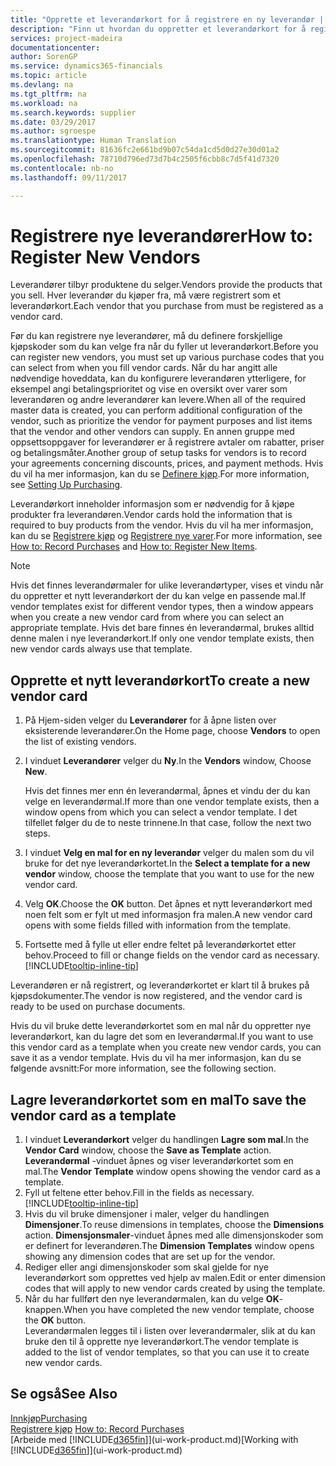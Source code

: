 ```yaml
---
title: "Opprette et leverandørkort for å registrere en ny leverandør | Microsoft-dokumentasjon"
description: "Finn ut hvordan du oppretter et leverandørkort for å registrere en ny leverandør."
services: project-madeira
documentationcenter: 
author: SorenGP
ms.service: dynamics365-financials
ms.topic: article
ms.devlang: na
ms.tgt_pltfrm: na
ms.workload: na
ms.search.keywords: supplier
ms.date: 03/29/2017
ms.author: sgroespe
ms.translationtype: Human Translation
ms.sourcegitcommit: 81636fc2e661bd9b07c54da1cd5d0d27e30d01a2
ms.openlocfilehash: 78710d796ed73d7b4c2505f6cbb8c7d5f41d7320
ms.contentlocale: nb-no
ms.lasthandoff: 09/11/2017

---
```

# <a name="how-to-register-new-vendors"></a><span data-ttu-id="7de75-103">Registrere nye leverandører</span><span class="sxs-lookup"><span data-stu-id="7de75-103">How to: Register New Vendors</span></span>
<span data-ttu-id="7de75-104">Leverandører tilbyr produktene du selger.</span><span class="sxs-lookup"><span data-stu-id="7de75-104">Vendors provide the products that you sell.</span></span> <span data-ttu-id="7de75-105">Hver leverandør du kjøper fra, må være registrert som et leverandørkort.</span><span class="sxs-lookup"><span data-stu-id="7de75-105">Each vendor that you purchase from must be registered as a vendor card.</span></span>

<span data-ttu-id="7de75-106">Før du kan registrere nye leverandører, må du definere forskjellige kjøpskoder som du kan velge fra når du fyller ut leverandørkort.</span><span class="sxs-lookup"><span data-stu-id="7de75-106">Before you can register new vendors, you must set up various purchase codes that you can select from when you fill vendor cards.</span></span> <span data-ttu-id="7de75-107">Når du har angitt alle nødvendige hoveddata, kan du konfigurere leverandøren ytterligere, for eksempel angi betalingsprioritet og vise en oversikt over varer som leverandøren og andre leverandører kan levere.</span><span class="sxs-lookup"><span data-stu-id="7de75-107">When all of the required master data is created, you can perform additional configuration of the vendor, such as prioritize the vendor for payment purposes and list items that the vendor and other vendors can supply.</span></span> <span data-ttu-id="7de75-108">En annen gruppe med oppsettsoppgaver for leverandører er å registrere avtaler om rabatter, priser og betalingsmåter.</span><span class="sxs-lookup"><span data-stu-id="7de75-108">Another group of setup tasks for vendors is to record your agreements concerning discounts, prices, and payment methods.</span></span> <span data-ttu-id="7de75-109">Hvis du vil ha mer informasjon, kan du se [Definere kjøp](purchasing-setup-purchasing.md).</span><span class="sxs-lookup"><span data-stu-id="7de75-109">For more information, see [Setting Up Purchasing](purchasing-setup-purchasing.md).</span></span>

<span data-ttu-id="7de75-110">Leverandørkort inneholder informasjon som er nødvendig for å kjøpe produkter fra leverandøren.</span><span class="sxs-lookup"><span data-stu-id="7de75-110">Vendor cards hold the information that is required to buy products from the vendor.</span></span> <span data-ttu-id="7de75-111">Hvis du vil ha mer informasjon, kan du se [Registrere kjøp](purchasing-how-record-purchases.md) og [Registrere nye varer](inventory-how-register-new-items.md).</span><span class="sxs-lookup"><span data-stu-id="7de75-111">For more information, see [How to: Record Purchases](purchasing-how-record-purchases.md) and [How to: Register New Items](inventory-how-register-new-items.md).</span></span>

> [!NOTE]  
>   <span data-ttu-id="7de75-112">Hvis det finnes leverandørmaler for ulike leverandørtyper, vises et vindu når du oppretter et nytt leverandørkort der du kan velge en passende mal.</span><span class="sxs-lookup"><span data-stu-id="7de75-112">If vendor templates exist for different vendor types, then a window appears when you create a new vendor card from where you can select an appropriate template.</span></span> <span data-ttu-id="7de75-113">Hvis det bare finnes én leverandørmal, brukes alltid denne malen i nye leverandørkort.</span><span class="sxs-lookup"><span data-stu-id="7de75-113">If only one vendor template exists, then new vendor cards always use that template.</span></span>

## <a name="to-create-a-new-vendor-card"></a><span data-ttu-id="7de75-114">Opprette et nytt leverandørkort</span><span class="sxs-lookup"><span data-stu-id="7de75-114">To create a new vendor card</span></span>
1. <span data-ttu-id="7de75-115">På Hjem-siden velger du **Leverandører** for å åpne listen over eksisterende leverandører.</span><span class="sxs-lookup"><span data-stu-id="7de75-115">On the Home page, choose **Vendors** to open the list of existing vendors.</span></span>  
2. <span data-ttu-id="7de75-116">I vinduet **Leverandører** velger du **Ny**.</span><span class="sxs-lookup"><span data-stu-id="7de75-116">In the **Vendors** window, Choose **New**.</span></span>

    <span data-ttu-id="7de75-117">Hvis det finnes mer enn én leverandørmal, åpnes et vindu der du kan velge en leverandørmal.</span><span class="sxs-lookup"><span data-stu-id="7de75-117">If more than one vendor template exists, then a window opens from which you can select a vendor template.</span></span> <span data-ttu-id="7de75-118">I det tilfellet følger du de to neste trinnene.</span><span class="sxs-lookup"><span data-stu-id="7de75-118">In that case, follow the next two steps.</span></span>
3. <span data-ttu-id="7de75-119">I vinduet **Velg en mal for en ny leverandør** velger du malen som du vil bruke for det nye leverandørkortet.</span><span class="sxs-lookup"><span data-stu-id="7de75-119">In the **Select a template for a new vendor** window, choose the template that you want to use for the new vendor card.</span></span>
4. <span data-ttu-id="7de75-120">Velg **OK**.</span><span class="sxs-lookup"><span data-stu-id="7de75-120">Choose the **OK** button.</span></span> <span data-ttu-id="7de75-121">Det åpnes et nytt leverandørkort med noen felt som er fylt ut med informasjon fra malen.</span><span class="sxs-lookup"><span data-stu-id="7de75-121">A new vendor card opens with some fields filled with information from the template.</span></span>
5. <span data-ttu-id="7de75-122">Fortsette med å fylle ut eller endre feltet på leverandørkortet etter behov.</span><span class="sxs-lookup"><span data-stu-id="7de75-122">Proceed to fill or change fields on the vendor card as necessary.</span></span> [!INCLUDE[tooltip-inline-tip](includes/tooltip-inline-tip_md.md)]

<span data-ttu-id="7de75-123">Leverandøren er nå registrert, og leverandørkortet er klart til å brukes på kjøpsdokumenter.</span><span class="sxs-lookup"><span data-stu-id="7de75-123">The vendor is now registered, and the vendor card is ready to be used on purchase documents.</span></span>

<span data-ttu-id="7de75-124">Hvis du vil bruke dette leverandørkortet som en mal når du oppretter nye leverandørkort, kan du lagre det som en leverandørmal.</span><span class="sxs-lookup"><span data-stu-id="7de75-124">If you want to use this vendor card as a template when you create new vendor cards, you can save it as a vendor template.</span></span> <span data-ttu-id="7de75-125">Hvis du vil ha mer informasjon, kan du se følgende avsnitt:</span><span class="sxs-lookup"><span data-stu-id="7de75-125">For more information, see the following section.</span></span>

## <a name="to-save-the-vendor-card-as-a-template"></a><span data-ttu-id="7de75-126">Lagre leverandørkortet som en mal</span><span class="sxs-lookup"><span data-stu-id="7de75-126">To save the vendor card as a template</span></span>
1. <span data-ttu-id="7de75-127">I vinduet **Leverandørkort** velger du handlingen **Lagre som mal**.</span><span class="sxs-lookup"><span data-stu-id="7de75-127">In the **Vendor Card** window, choose the **Save as Template** action.</span></span> <span data-ttu-id="7de75-128">**Leverandørmal**  -vinduet åpnes og viser leverandørkortet som en mal.</span><span class="sxs-lookup"><span data-stu-id="7de75-128">The **Vendor Template** window opens showing the vendor card as a template.</span></span>
2. <span data-ttu-id="7de75-129">Fyll ut feltene etter behov.</span><span class="sxs-lookup"><span data-stu-id="7de75-129">Fill in the fields as necessary.</span></span> [!INCLUDE[tooltip-inline-tip](includes/tooltip-inline-tip_md.md)]
3. <span data-ttu-id="7de75-130">Hvis du vil bruke dimensjoner i maler, velger du handlingen **Dimensjoner**.</span><span class="sxs-lookup"><span data-stu-id="7de75-130">To reuse dimensions in templates, choose the **Dimensions** action.</span></span> <span data-ttu-id="7de75-131">**Dimensjonsmaler**-vinduet åpnes med alle dimensjonskoder som er definert for leverandøren.</span><span class="sxs-lookup"><span data-stu-id="7de75-131">The **Dimension Templates** window opens showing any dimension codes that are set up for the vendor.</span></span>
4. <span data-ttu-id="7de75-132">Rediger eller angi dimensjonskoder som skal gjelde for nye leverandørkort som opprettes ved hjelp av malen.</span><span class="sxs-lookup"><span data-stu-id="7de75-132">Edit or enter dimension codes that will apply to new vendor cards created by using the template.</span></span>
5. <span data-ttu-id="7de75-133">Når du har fullført den nye leverandørmalen, kan du velge **OK**-knappen.</span><span class="sxs-lookup"><span data-stu-id="7de75-133">When you have completed the new vendor template, choose the **OK** button.</span></span>  
   <span data-ttu-id="7de75-134">Leverandørmalen legges til i listen over leverandørmaler, slik at du kan bruke den til å opprette nye leverandørkort.</span><span class="sxs-lookup"><span data-stu-id="7de75-134">The vendor template is added to the list of vendor templates, so that you can use it to create new vendor cards.</span></span>

## <a name="see-also"></a><span data-ttu-id="7de75-135">Se også</span><span class="sxs-lookup"><span data-stu-id="7de75-135">See Also</span></span>
[<span data-ttu-id="7de75-136">Innkjøp</span><span class="sxs-lookup"><span data-stu-id="7de75-136">Purchasing</span></span>](purchasing-manage-purchasing.md)  
<span data-ttu-id="7de75-137">[Registrere kjøp](purchasing-how-record-purchases.md) </span><span class="sxs-lookup"><span data-stu-id="7de75-137">[How to: Record Purchases](purchasing-how-record-purchases.md) </span></span>  
<span data-ttu-id="7de75-138">[Arbeide med [!INCLUDE[d365fin](includes/d365fin_md.md)]](ui-work-product.md)</span><span class="sxs-lookup"><span data-stu-id="7de75-138">[Working with [!INCLUDE[d365fin](includes/d365fin_md.md)]](ui-work-product.md)</span></span>  

